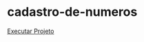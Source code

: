 # cadastro-de-numeros

<a href="https://ricardocamarinha.github.io/simple-projects-js/cadastro-de-numeros/index.html">Executar Projeto</a>
